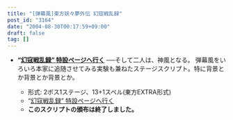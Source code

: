 ```yaml
---
title: "[弾幕風]東方妖々夢外伝 幻寇戦乱録"
post_id: "3164"
date: "2004-08-30T00:17:59+09:00"
draft: false
tag: []
---
```



* **“[幻寇戦乱録” 特設ページへ行く](/tag/touhou-pcb-g)**
──そして二人は、神風となる。 弾幕風をいろいろ本家に追随させてみる実験も兼ねたステージスクリプト。特に背景とか背景とか背景とか。

  * 形式: 2ボス1ステージ、13+1スペル(東方EXTRA形式)
  * “[幻寇戦乱録” 特設ページへ行く](/tag/touhou-pcb-g)
  * **このスクリプトの頒布は終了しました。**
